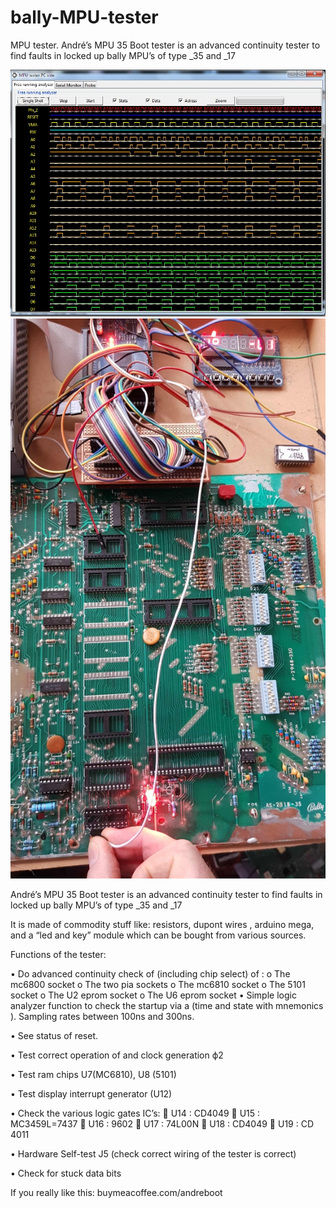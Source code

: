 # bally-MPU-tester
MPU tester.
André’s MPU 35 Boot tester is an advanced continuity tester to find faults in locked up bally MPU’s of type _35 and _17

![Image not visible](images/frontend.jpg)
![Image not visible](images/continu_tester.jpg)




André’s MPU 35 Boot tester is an advanced continuity tester to find faults in locked up bally MPU’s of type _35 and _17


It is made of commodity stuff like: resistors,  dupont wires , arduino mega, and a “led and key” module which can be bought from various sources. 


Functions of the tester:

•	Do  advanced continuity check of (including chip select) of :
o	The mc6800 socket
o	The two pia sockets
o	The mc6810 socket
o	The 5101 socket
o	The U2 eprom  socket
o	The U6 eprom socket
•	Simple logic analyzer function to check the startup via a (time and state with mnemonics ). Sampling rates between 100ns and 300ns.

•	See status of reset.

•	Test correct operation of and clock generation  ϕ2 

•	Test ram chips U7(MC6810), U8 (5101)  

•	Test display interrupt generator (U12)

•	Check the various logic gates IC’s:
	U14	: CD4049
	U15	: MC3459L=7437
	U16	: 9602
	U17	: 74L00N
	U18	: CD4049
	U19	: CD 4011

•	Hardware Self-test J5 (check correct wiring of the tester is correct)

•	Check for stuck data bits


If you really like this:  buymeacoffee.com/andreboot                



